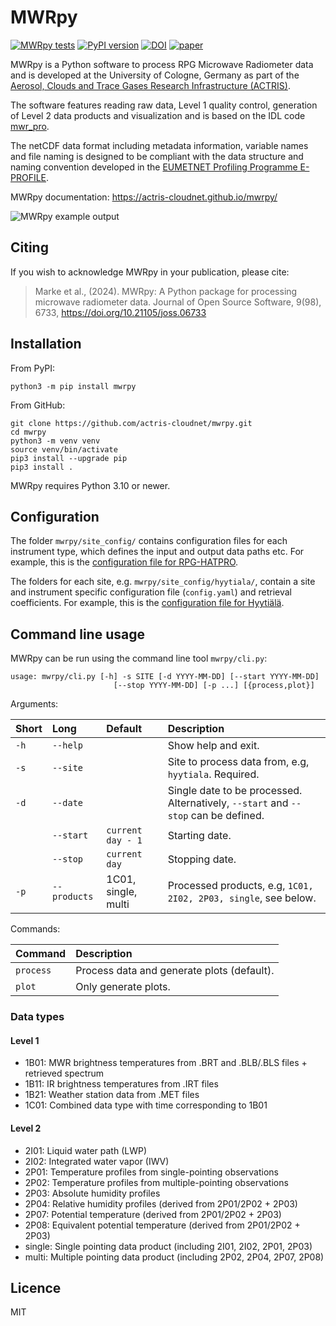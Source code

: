 # MWRpy

[![MWRpy tests](https://github.com/actris-cloudnet/mwrpy/actions/workflows/test.yml/badge.svg)](https://github.com/actris-cloudnet/mwrpy/actions/workflows/test.yml)
[![PyPI version](https://badge.fury.io/py/mwrpy.svg)](https://badge.fury.io/py/mwrpy)
[![DOI](https://zenodo.org/badge/619528669.svg)](https://zenodo.org/doi/10.5281/zenodo.11614185)
[![paper](https://joss.theoj.org/papers/10.21105/joss.06733/status.svg)](https://doi.org/10.21105/joss.06733)

MWRpy is a Python software to process RPG Microwave Radiometer data and is developed
at the University of Cologne, Germany as part
of the [Aerosol, Clouds and Trace Gases Research Infrastructure (ACTRIS)](https://actris.eu/).

The software features reading raw data, Level 1 quality control, generation of
Level 2 data products and visualization and is based on the IDL code
[mwr_pro](https://zenodo.org/records/7973553).

The netCDF data format including metadata information, variable names and file naming
is designed to be compliant with the data structure and naming convention
developed in the [EUMETNET Profiling Programme E-PROFILE](https://www.eumetnet.eu/).

MWRpy documentation: <https://actris-cloudnet.github.io/mwrpy/>

![MWRpy example output](https://atmos.meteo.uni-koeln.de/~hatpro/quicklooks/obs/site/jue/tophat/actris/level2/2022/10/29/20221029_juelich_temperature.png)

## Citing

If you wish to acknowledge MWRpy in your publication, please cite:

> Marke et al., (2024). MWRpy: A Python package for processing microwave radiometer data. Journal of Open Source
> Software, 9(98), 6733, https://doi.org/10.21105/joss.06733

## Installation

From PyPI:

```shell
python3 -m pip install mwrpy
```

From GitHub:

```shell
git clone https://github.com/actris-cloudnet/mwrpy.git
cd mwrpy
python3 -m venv venv
source venv/bin/activate
pip3 install --upgrade pip
pip3 install .
```

MWRpy requires Python 3.10 or newer.

## Configuration

The folder `mwrpy/site_config/` contains configuration files for each instrument
type, which defines the input and output data paths etc.
For example, this is the [configuration file for RPG-HATPRO](mwrpy/site_config/hatpro.yaml).

The folders for each site, e.g. `mwrpy/site_config/hyytiala/`, contain a
site and instrument specific configuration file (`config.yaml`) and retrieval coefficients.
For example, this is the [configuration file for Hyytiälä](mwrpy/site_config/hyytiala/config.yaml).

## Command line usage

MWRpy can be run using the command line tool `mwrpy/cli.py`:

    usage: mwrpy/cli.py [-h] -s SITE [-d YYYY-MM-DD] [--start YYYY-MM-DD]
                           [--stop YYYY-MM-DD] [-p ...] [{process,plot}]

Arguments:

| Short | Long         | Default             | Description                                                                        |
| :---- | :----------- | :------------------ | :--------------------------------------------------------------------------------- |
| `-h`  | `--help`     |                     | Show help and exit.                                                                |
| `-s`  | `--site`     |                     | Site to process data from, e.g, `hyytiala`. Required.                              |
| `-d`  | `--date`     |                     | Single date to be processed. Alternatively, `--start` and `--stop` can be defined. |
|       | `--start`    | `current day - 1`   | Starting date.                                                                     |
|       | `--stop`     | `current day `      | Stopping date.                                                                     |
| `-p`  | `--products` | 1C01, single, multi | Processed products, e.g, `1C01, 2I02, 2P03, single`, see below.                    |

Commands:

| Command   | Description                                |
| :-------- | :----------------------------------------- |
| `process` | Process data and generate plots (default). |
| `plot`    | Only generate plots.                       |

### Data types

#### Level 1

- 1B01: MWR brightness temperatures from .BRT and .BLB/.BLS files + retrieved spectrum
- 1B11: IR brightness temperatures from .IRT files
- 1B21: Weather station data from .MET files
- 1C01: Combined data type with time corresponding to 1B01

#### Level 2

- 2I01: Liquid water path (LWP)
- 2I02: Integrated water vapor (IWV)
- 2P01: Temperature profiles from single-pointing observations
- 2P02: Temperature profiles from multiple-pointing observations
- 2P03: Absolute humidity profiles
- 2P04: Relative humidity profiles (derived from 2P01/2P02 + 2P03)
- 2P07: Potential temperature (derived from 2P01/2P02 + 2P03)
- 2P08: Equivalent potential temperature (derived from 2P01/2P02 + 2P03)
- single: Single pointing data product (including 2I01, 2I02, 2P01, 2P03)
- multi: Multiple pointing data product (including 2P02, 2P04, 2P07, 2P08)

## Licence

MIT
